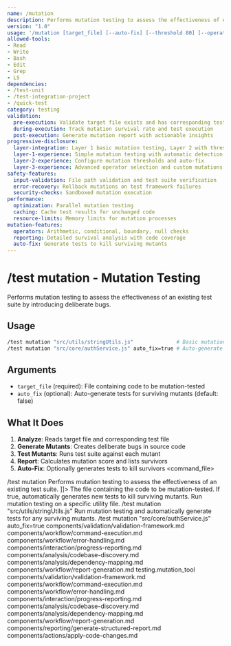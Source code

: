 ```yaml
---
name: /mutation
description: Performs mutation testing to assess the effectiveness of existing test suites (v1.0)
version: "1.0"
usage: '/mutation [target_file] [--auto-fix] [--threshold 80] [--operators all|arithmetic|conditional]'
allowed-tools:
- Read
- Write
- Bash
- Edit
- Grep
- LS
dependencies:
- /test-unit
- /test-integration-project
- /quick-test
category: testing
validation:
  pre-execution: Validate target file exists and has corresponding tests
  during-execution: Track mutation survival rate and test execution
  post-execution: Generate mutation report with actionable insights
progressive-disclosure:
  layer-integration: Layer 1 basic mutation testing, Layer 2 with thresholds, Layer 3 with operator selection
  layer-1-experience: Simple mutation testing with automatic detection
  layer-2-experience: Configure mutation thresholds and auto-fix
  layer-3-experience: Advanced operator selection and custom mutations
safety-features:
  input-validation: File path validation and test suite verification
  error-recovery: Rollback mutations on test framework failures
  security-checks: Sandboxed mutation execution
performance:
  optimization: Parallel mutation testing
  caching: Cache test results for unchanged code
  resource-limits: Memory limits for mutation processes
mutation-features:
  operators: Arithmetic, conditional, boundary, null checks
  reporting: Detailed survival analysis with code coverage
  auto-fix: Generate tests to kill surviving mutants
---
```

# /test mutation - Mutation Testing
Performs mutation testing to assess the effectiveness of an existing test suite by introducing deliberate bugs.
## Usage
```bash
/test mutation "src/utils/stringUtils.js"              # Basic mutation testing
/test mutation "src/core/authService.js" auto_fix=true # Auto-generate missing tests
```
## Arguments
- `target_file` (required): File containing code to be mutation-tested
- `auto_fix` (optional): Auto-generate tests for surviving mutants (default: false)
## What It Does
1. **Analyze**: Reads target file and corresponding test file
2. **Generate Mutants**: Creates deliberate bugs in source code
3. **Test Mutants**: Runs test suite against each mutant
4. **Report**: Calculates mutation score and lists survivors
5. **Auto-Fix**: Optionally generates tests to kill survivors
<command_file>
  <metadata>
    <name>/test mutation</name>
    <purpose>Performs mutation testing to assess the effectiveness of an existing test suite.</purpose>
    <usage>
      <![CDATA[
      /test mutation "[target_file]" <auto_fix=false>
      ]]>
    </usage>
  </metadata>
  <arguments>
    <argument name="target" type="string" required="true">
      <description>The file containing the code to be mutation-tested.</description>
    </argument>
    <argument name="auto_fix" type="boolean" required="false" default="false">
      <description>If true, automatically generates new tests to kill surviving mutants.</description>
    </argument>
  </arguments>
  <examples>
    <example>
      <description>Run mutation testing on a specific utility file.</description>
      <usage>/test mutation "src/utils/stringUtils.js"</usage>
    </example>
    <example>
      <description>Run mutation testing and automatically generate tests for any surviving mutants.</description>
      <usage>/test mutation "src/core/authService.js" auto_fix=true</usage>
    </example>
  </examples>
  <claude_prompt>
    <prompt>
      <!-- Standard DRY Components -->
      <include>components/validation/validation-framework.md</include>
      <include>components/workflow/command-execution.md</include>
      <include>components/workflow/error-handling.md</include>
      <include>components/interaction/progress-reporting.md</include>
      <include>components/analysis/codebase-discovery.md</include>
      <include>components/analysis/dependency-mapping.md</include>
      <include>components/workflow/report-generation.md</include>
      <![CDATA[
You are a quality assurance engineer specializing in mutation testing. The user wants to assess the quality of their tests for a specific file.
      1.  **Analyze Code and Tests**:
          *   Read the `target` file and its corresponding test file.
      2.  **Generate Mutants**:
          *   Create a set of "mutants" by introducing small, deliberate bugs into the source code (e.g., changing `<` to `<=`, negating a boolean, changing a `+` to a `-`).
      3.  **Run Tests Against Mutants**:
          *   For each mutant, run the existing test suite against it.
          *   If the tests fail, the mutant is "killed."
          *   If the tests pass, the mutant "survived," indicating a gap in the test suite.
      4.  **Generate Report**:
          *   Calculate the mutation score (percentage of mutants killed).
          *   Provide a report listing all surviving mutants and the specific code change that was not caught by the tests.
          *   
]]>
      <include component="components/reporting/generate-structured-report.md" />
      <![CDATA[
      5.  **Fix Survivors (Optional)**:
          *   If `auto_fix` is true, for each surviving mutant, generate a new test case that specifically "kills" it and add it to the test suite.
          *   
]]>
      <include component="components/actions/apply-code-changes.md" />
    </prompt>
  </claude_prompt>
  <dependencies>
    <uses_config_values>
      <value>testing.mutation_tool</value>
    </uses_config_values>
    <includes_components>
      <!-- Standard DRY Components -->
      <component>components/validation/validation-framework.md</component>
      <component>components/workflow/command-execution.md</component>
      <component>components/workflow/error-handling.md</component>
      <component>components/interaction/progress-reporting.md</component>
      <component>components/analysis/codebase-discovery.md</component>
      <component>components/analysis/dependency-mapping.md</component>
      <component>components/workflow/report-generation.md</component>
      <!-- Command-specific components -->
      <component>components/reporting/generate-structured-report.md</component>
      <component>components/actions/apply-code-changes.md</component>
    </includes_components>
  </dependencies>
</command_file>